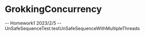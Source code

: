 # GrokkingConcurrency
-- Homework1 2023/2/5
  -- UnSafeSequenceTest.testUnSafeSequenceWithMultipleThreads
